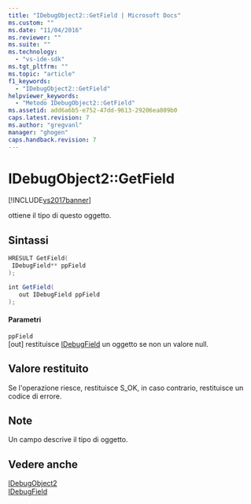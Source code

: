 ```yaml
---
title: "IDebugObject2::GetField | Microsoft Docs"
ms.custom: ""
ms.date: "11/04/2016"
ms.reviewer: ""
ms.suite: ""
ms.technology: 
  - "vs-ide-sdk"
ms.tgt_pltfrm: ""
ms.topic: "article"
f1_keywords: 
  - "IDebugObject2::GetField"
helpviewer_keywords: 
  - "Metodo IDebugObject2::GetField"
ms.assetid: add6a6b5-e752-47dd-9613-29206ea809b0
caps.latest.revision: 7
ms.author: "gregvanl"
manager: "ghogen"
caps.handback.revision: 7
---
```

# IDebugObject2::GetField
[!INCLUDE[vs2017banner](../../../code-quality/includes/vs2017banner.md)]

ottiene il tipo di questo oggetto.  
  
## Sintassi  
  
```cpp  
HRESULT GetField(  
 IDebugField** ppField  
);  
```  
  
```c#  
int GetField(  
   out IDebugField ppField  
);  
```  
  
#### Parametri  
 `ppField`  
 \[out\]  restituisce [IDebugField](../../../extensibility/debugger/reference/idebugfield.md) un oggetto se non un valore null.  
  
## Valore restituito  
 Se l'operazione riesce, restituisce S\_OK, in caso contrario, restituisce un codice di errore.  
  
## Note  
 Un campo descrive il tipo di oggetto.  
  
## Vedere anche  
 [IDebugObject2](../../../extensibility/debugger/reference/idebugobject2.md)   
 [IDebugField](../../../extensibility/debugger/reference/idebugfield.md)